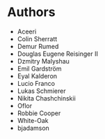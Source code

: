 # Authors

* Aceeri
* Colin Sherratt
* Demur Rumed
* Douglas Eugene Reisinger II
* Dzmitry Malyshau
* Emil Gardström
* Eyal Kalderon
* Lucio Franco
* Lukas Schmierer
* Nikita Chashchinskii
* Oflor
* Robbie Cooper
* White-Oak
* bjadamson

